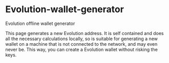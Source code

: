 # Evolution-wallet-generator
Evolution offline wallet generator

This page generates a new Evolution address. It is self contained and does all the necessary calculations locally, so is suitable for generating a new wallet on a machine that is not connected to the network, and may even never be. This way, you can create a Evolution wallet without risking the keys.
